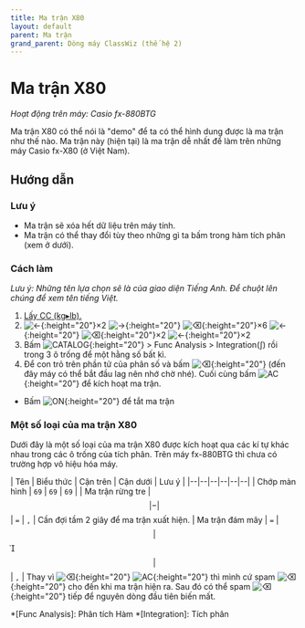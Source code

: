 ```yaml
---
title: Ma trận X80
layout: default
parent: Ma trận
grand_parent: Dòng máy ClassWiz (thế hệ 2)
---
```


# Ma trận X80
*Hoạt động trên máy: Casio fx-880BTG*

Ma trận X80 có thể nói là \"demo\" để ta có thể hình dung được là ma trận như thế nào. Ma trận này (hiện tại) là ma trận dễ nhất để làm trên những máy Casio fx-X80 (ở Việt Nam).

## Hướng dẫn
### Lưu ý
- Ma trận sẽ xóa hết dữ liệu trên máy tính.
- Ma trận có thể thay đổi tùy theo những gì ta bấm trong hàm tích phân (xem ở dưới).

### Cách làm
*Lưu ý: Những tên lựa chọn sẽ là của giao diện Tiếng Anh. Để chuột lên chúng để xem tên tiếng Việt.*

1. [Lấy CC (kg▸lb).](/thu-vien-ma-tran/docs/classwiz2/loi-may-tinh/cc.html#cách-bấm)
2. ![←]{:height="20"}×2 ![→]{:height="20"} ![⌫]{:height="20"}×6 ![←]{:height="20"} ![⌫]{:height="20"}×2 ![←]{:height="20"}×2
8. Bấm ![CATALOG]{:height="20"} \> Func Analysis \> Integration(∫) rồi trong 3 ô trống để một hằng số bất kì.
9. Để con trỏ trên phần tử của phân số và bấm ![⌫]{:height="20"} (đến đây máy có thể bắt đầu lag nên nhớ chờ nhé). Cuối cùng bấm ![AC]{:height="20"} để kích hoạt ma trận.

- Bấm ![ON]{:height="20"} để tắt ma trận

### Một số loại của ma trận X80
Dưới đây là một số loại của ma trận X80 được kích hoạt qua các kí tự khác nhau trong các ô trống của tích phân. Trên máy fx-880BTG thì chưa có trường hợp vô hiệu hóa máy.

| Tên | Biểu thức | Cận trên | Cận dưới | Lưu ý |
|--|--|--|--|--|--|
| Chớp màn hình | `69` | `69` | `69` |
| Ma trận rừng tre | $$ \lvert - \rvert  $$ | `=` | `,` | Cần đợi tầm 2 giây để ma trận xuất hiện.
| Ma trận đám mây | `=` | $$ \lvert $$$$ \rvert $$ | `,` | Thay vì ![⌫]{:height="20"} ![AC]{:height="20"} thì mình cứ spam ![⌫]{:height="20"} cho đến khi ma trận hiện ra. Sau đó có thể spam ![⌫]{:height="20"} tiếp để nguyên dòng đầu tiên biến mất.

[ON]: /thu-vien-ma-tran/images/classwiz2/on.png
[HOME]: /thu-vien-ma-tran/images/classwiz2/home.png
[VARIABLE]: /thu-vien-ma-tran/images/classwiz2/variable.png
[←]: /thu-vien-ma-tran/images/classwiz2/left.png
[→]: /thu-vien-ma-tran/images/classwiz2/right.png
[︽]: /thu-vien-ma-tran/images/classwiz2/pageup.png
[CATALOG]: /thu-vien-ma-tran/images/classwiz2/catalog.png
[⌫]: /thu-vien-ma-tran/images/classwiz2/del.png
[AC]: /thu-vien-ma-tran/images/classwiz2/ac.png
[EXE]: /thu-vien-ma-tran/images/classwiz2/exe.png

<!-- abbreviations for kramdown -->
*[Func Analysis]: Phân tích Hàm
*[Integration]: Tích phân
